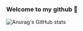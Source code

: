 ### Welcome to my github 👋

<!--
**darelljay/darelljay** is a ✨ _special_ ✨ repository because its `README.md` (this file) appears on your GitHub profile.

- 🔭 I’m currently working on Node js
- 🌱 I’m currently learning React.js
- 💬 Ask me about anything
- 📫 How to reach me: instagram
- 😄 Pronouns: im not into that wokeness bs and i'm not interested at all 
- ⚡ Fun fact: im sixteen
-->
![Anurag's GitHub stats](https://github-readme-stats.vercel.app/api?username=darelljay&show_icons=true&theme=radical)
